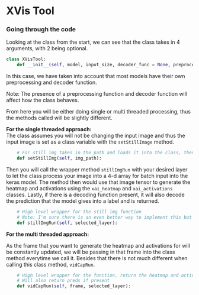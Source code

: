 # XVis Tool

### Going through the code

Looking at the class from the start, we can see that the class takes in 4 arguments, with 2 being optional.  
```python
class XVisTool:
    def __init__(self, model, input_size, decoder_func = None, preprocess_img_func = None):
```
In this case, we have taken into account that most models have their own preprocessing and decoder function.

Note: The presence of a preprocessing function and decoder function will affect how the class behaves.

From here you will be either doing single or multi threaded processing, thus the methods called will be slightly different.

**For the single threaded approach:**  
The class assumes you will not be changing the input image and thus the input image is set as a class variable with the `setStillImage` method.
```python
    # For still img takes in the path and loads it into the class, then returns the cv2 imread of the image
    def setStillImg(self, img_path):
```

Then you will call the wrapper method `stillImgRun` with your desired layer to let the class process your image into a 4-d array for batch input into the keras model. The method then would use that image tensor to generate the heatmap and activations using the `xai_heatmap` and `xai_activations` classes. Lastly, if there is a decoding function present, it will also decode the prediction that the model gives into a label and is returned.

```python
    # High level wrapper for the still img function
    # Note: I'm sure there is an even better way to implement this but I leaving this as it is
    def stillImgRun(self, selected_layer):
```

**For the multi threaded approach:**  

As the frame that you want to generate the heatmap and activations for will be constantly updated, we will be passing in that frame into the class method everytime we call it. Besides that there is not much different when calling this class method, `vidCapRun`.

```python
    # High level wrapper for the function, return the heatmap and activation in a dic
    # Will also return preds if present
    def vidCapRun(self, frame, selected_layer):
```